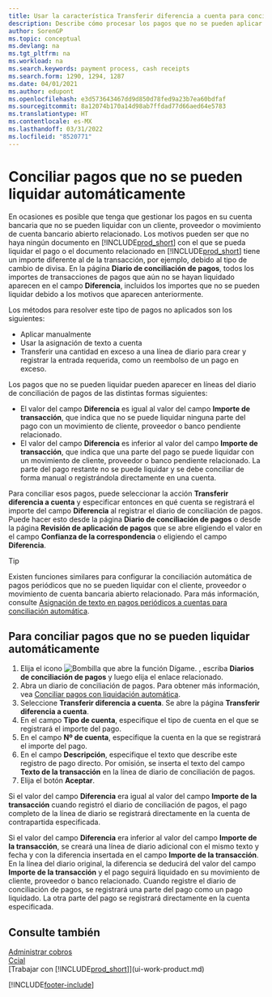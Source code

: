 ```yaml
---
title: Usar la característica Transferir diferencia a cuenta para conciliar pagos
description: Describe cómo procesar los pagos que no se pueden aplicar a un documento, por ejemplo, cuando un tipo de cambio provoca que los importes sean distintos.
author: SorenGP
ms.topic: conceptual
ms.devlang: na
ms.tgt_pltfrm: na
ms.workload: na
ms.search.keywords: payment process, cash receipts
ms.search.form: 1290, 1294, 1287
ms.date: 04/01/2021
ms.author: edupont
ms.openlocfilehash: e3d573643467dd9d850d78fed9a23b7ea60bdfaf
ms.sourcegitcommit: 8a12074b170a14d98ab7ffdad77d66aed64e5783
ms.translationtype: HT
ms.contentlocale: es-MX
ms.lasthandoff: 03/31/2022
ms.locfileid: "8520771"
---
```

# <a name="reconcile-payments-that-cannot-be-applied-automatically"></a>Conciliar pagos que no se pueden liquidar automáticamente
En ocasiones es posible que tenga que gestionar los pagos en su cuenta bancaria que no se pueden liquidar con un cliente, proveedor o movimiento de cuenta bancario abierto relacionado. Los motivos pueden ser que no haya ningún documento en [!INCLUDE[prod_short](includes/prod_short.md)] con el que se pueda liquidar el pago o el documento relacionado en [!INCLUDE[prod_short](includes/prod_short.md)] tiene un importe diferente al de la transacción, por ejemplo, debido al tipo de cambio de divisa. En la página **Diario de conciliación de pagos**, todos los importes de transacciones de pagos que aún no se hayan liquidado aparecen en el campo **Diferencia**, incluidos los importes que no se pueden liquidar debido a los motivos que aparecen anteriormente.

Los métodos para resolver este tipo de pagos no aplicados son los siguientes:
* Aplicar manualmente
* Usar la asignación de texto a cuenta
* Transferir una cantidad en exceso a una línea de diario para crear y registrar la entrada requerida, como un reembolso de un pago en exceso.

Los pagos que no se pueden liquidar pueden aparecer en líneas del diario de conciliación de pagos de las distintas formas siguientes:

* El valor del campo **Diferencia** es igual al valor del campo **Importe de transacción**, que indica que no se puede liquidar ninguna parte del pago con un movimiento de cliente, proveedor o banco pendiente relacionado.
* El valor del campo **Diferencia** es inferior al valor del campo **Importe de transacción**, que indica que una parte del pago se puede liquidar con un movimiento de cliente, proveedor o banco pendiente relacionado. La parte del pago restante no se puede liquidar y se debe conciliar de forma manual o registrándola directamente en una cuenta.

Para conciliar esos pagos, puede seleccionar la acción **Transferir diferencia a cuenta** y especificar entonces en qué cuenta se registrará el importe del campo **Diferencia** al registrar el diario de conciliación de pagos. Puede hacer esto desde la página **Diario de conciliación de pagos** o desde la página **Revisión de aplicación de pagos** que se abre eligiendo el valor en el campo **Confianza de la correspondencia** o eligiendo el campo **Diferencia**.

> [!TIP]  
>   Existen funciones similares para configurar la conciliación automática de pagos periódicos que no se pueden liquidar con el cliente, proveedor o movimiento de cuenta bancaria abierto relacionado. Para más información, consulte [Asignación de texto en pagos periódicos a cuentas para conciliación automática](receivables-how-map-text-recurring-payments-accounts-auto-reconcilliation.md).

## <a name="to-reconcile-payments-that-cannot-be-applied-automatically"></a>Para conciliar pagos que no se pueden liquidar automáticamente
1. Elija el icono ![Bombilla que abre la función Dígame.](media/ui-search/search_small.png "Dígame qué desea hacer") , escriba **Diarios de conciliación de pagos** y luego elija el enlace relacionado.
2. Abra un diario de conciliación de pagos. Para obtener más información, vea [Conciliar pagos con liquidación automática](receivables-how-reconcile-payments-auto-application.md).
3. Seleccione **Transferir diferencia a cuenta**. Se abre la página **Transferir diferencia a cuenta**.
4. En el campo **Tipo de cuenta**, especifique el tipo de cuenta en el que se registrará el importe del pago.
5. En el campo **Nº de cuenta**, especifique la cuenta en la que se registrará el importe del pago.
6. En el campo **Descripción**, especifique el texto que describe este registro de pago directo. Por omisión, se inserta el texto del campo **Texto de la transacción** en la línea de diario de conciliación de pagos.
7. Elija el botón **Aceptar**.

Si el valor del campo **Diferencia** era igual al valor del campo **Importe de la transacción** cuando registró el diario de conciliación de pagos, el pago completo de la línea de diario se registrará directamente en la cuenta de contrapartida especificada.

Si el valor del campo **Diferencia** era inferior al valor del campo **Importe de la transacción**, se creará una línea de diario adicional con el mismo texto y fecha y con la diferencia insertada en el campo **Importe de la transacción**. En la línea del diario original, la diferencia se deducirá del valor del campo **Importe de la transacción** y el pago seguirá liquidado en su movimiento de cliente, proveedor o banco relacionado. Cuando registre el diario de conciliación de pagos, se registrará una parte del pago como un pago liquidado. La otra parte del pago se registrará directamente en la cuenta especificada.

## <a name="see-also"></a>Consulte también
[Administrar cobros](receivables-manage-receivables.md)  
[Ccial](sales-manage-sales.md)  
[Trabajar con [!INCLUDE[prod_short](includes/prod_short.md)]](ui-work-product.md)


[!INCLUDE[footer-include](includes/footer-banner.md)]